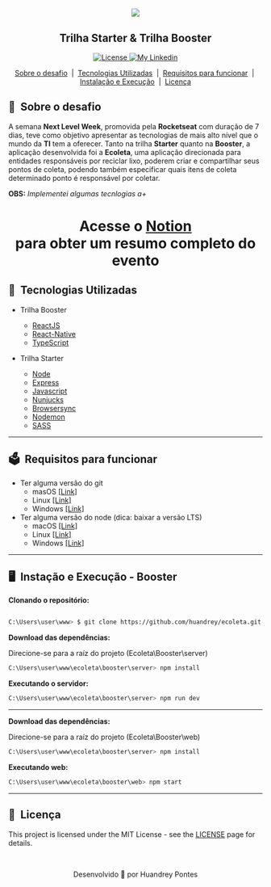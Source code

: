 <h1 align="center">
    <img src="public/assets/logo.svg">
</h1>

<h2 align="center"><strong>Trilha Starter & Trilha Booster</strong></h2>

<p align="center">
  
  <a href="/LICENSE" > 
    <img alt="License" src="https://img.shields.io/badge/license-MIT-%23F8952D">
  </a>
 
  <a href="https://www.twitter.com/huapss" >
  <img alt="My Linkedin" src="https://img.shields.io/badge/-uandrei-gray?style=social&logo=twitter">
  </a>
 
</p>

<p align="center">
  <a href="#sobre-o-desafio">Sobre o desafio</a>
  &nbsp;|&nbsp;
  <a href="#tecnologias-utilizadas">Tecnologias Utilizadas</a>
  &nbsp;|&nbsp;
  <a href="#requisitos-para-funcionar">Requisitos para funcionar</a>
  &nbsp;|&nbsp;
  <a href="#instalação-e-execução">Instalação e Execução</a>
  &nbsp;|&nbsp;
  <a href="#Licença">Licença</a>
</p>

## 🧩&nbsp;&nbsp;Sobre o desafio

A semana **Next Level Week**, promovida pela **Rocketseat** com duração de 7 dias, teve como objetivo apresentar as tecnologias de mais alto nível que o mundo da **TI** tem a oferecer. Tanto na trilha **Starter** quanto na **Booster**, a aplicação desenvolvida foi a **Ecoleta**, uma aplicação direcionada para entidades responsáveis por reciclar lixo, poderem criar e compartilhar seus pontos de coleta, podendo também especificar quais itens de coleta determinado ponto é responsável por coletar.

**OBS:** *Implementei algumas tecnlogias a+*

<h1 align="center">Acesse o <a href="https://www.notion.so/BOOSTER-acb0e3a5088843ad91338d639fd8235e">Notion</a> <br>para obter um resumo completo do evento</h1>

## 🚀&nbsp;&nbsp;Tecnologias Utilizadas
- Trilha Booster
  - [ReactJS](nodejs.org)
  - [React-Native](expressjs.org)
  - [TypeScript]()

- Trilha Starter
  - [Node](nodejs.org)
  - [Express](expressjs.org)
  - [Javascript]()
  - [Nunjucks](https://mozilla.github.io/nunjucks/)
  - [Browsersync](https://www.browsersync.io/)
  - [Nodemon](https://nodemon.io/)
  - [SASS](https://sass-lang.com/)
---

## 🗳&nbsp;&nbsp;**Requisitos para funcionar**
- Ter alguma versão do git
  - masOS [[Link]](https://git-scm.com/download/mac)
  - Linux [[Link]](https://git-scm.com/download/linux)
  - Windows [[Link]](https://git-scm.com/download/win)
- Ter alguma versão do node (dica: baixar a versão LTS)
  - macOS [[Link]](https://nodejs.org/en/)
  - Linux [[Link]](https://nodejs.org/en/)
  - Windows [[Link]](https://nodejs.org/en/)

---

## 🖥&nbsp;&nbsp;**Instação e Execução - Booster**

<b>Clonando o repositório:</b>

```bash 

C:\Users\user\www> $ git clone https://github.com/huandrey/ecoleta.git

```

<b>Download das dependências:</b>
<p>Direcione-se para a raíz do projeto (Ecoleta\Booster\server)</p>

```bash 
C:\Users\user\www\ecoleta\booster\server> npm install
```

<b>Executando o servidor:</b>
```bash
C:\Users\user\www\ecoleta\booster\server> npm run dev
```
---
<b>Download das dependências:</b>
<p>Direcione-se para a raíz do projeto (Ecoleta\Booster\web)</p>

```bash 
C:\Users\user\www\ecoleta\booster\server> npm install
```
<b>Executando web:</b>
```bash
C:\Users\user\www\ecoleta\booster\web> npm start
```
---

## 📖&nbsp;&nbsp;Licença

This project is licensed under the MIT License - see the [LICENSE](https://opensource.org/licenses/MIT) page for details.

<br>
<p align="center">Desenvolvido 💙 por Huandrey Pontes<p>
